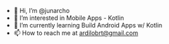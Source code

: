 - 👋 Hi, I’m @junarcho
- 👀 I’m interested in Mobile Apps - Kotlin
- 🌱 I’m currently learning Build Android Apps w/ Kotlin
- 📫 How to reach me at ardilobrt@gmail.com

<!---
junarcho/junarcho is a ✨ special ✨ repository because its `README.md` (this file) appears on your GitHub profile.
You can click the Preview link to take a look at your changes.
--->
